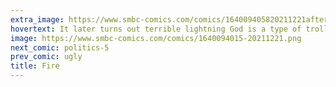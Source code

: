 ```yaml
---
extra_image: https://www.smbc-comics.com/comics/164009405820211221after.png
hovertext: It later turns out terrible lightning God is a type of troll.
image: https://www.smbc-comics.com/comics/1640094015-20211221.png
next_comic: politics-5
prev_comic: ugly
title: Fire
---
```


